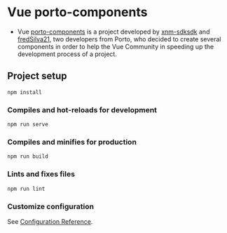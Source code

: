 # Vue porto-components

- Vue [porto-components](https://github.com/xnm-sdksdk/porto-components) is a project developed by [xnm-sdksdk](https://github.com/xnm-sdksdk) and [fredSilva21](https://github.com/FredSilva21), two developers from Porto, who decided to create several components in order to help the Vue Community in speeding up the development process of a project.

## Project setup
```
npm install
```

### Compiles and hot-reloads for development
```
npm run serve
```

### Compiles and minifies for production
```
npm run build
```

### Lints and fixes files
```
npm run lint
```

### Customize configuration
See [Configuration Reference](https://cli.vuejs.org/config/).
